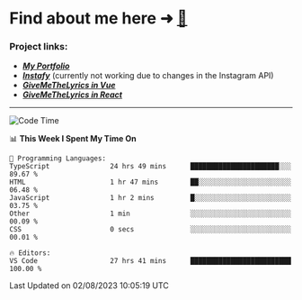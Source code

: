 # Find about me here ➜ [🧑](https://pauabella.dev)

### Project links:
- ***[My Portfolio](https://pauabella.dev)***
- ***[Instafy](https://instafy.me)*** (currently not working due to changes in the Instagram API)
- ***[GiveMeTheLyrics in Vue](https://lyrics.pauabella.dev)***
- ***[GiveMeTheLyrics in React](https://pauabella.dev/GiveMeTheLyrics)***

---
<!--START_SECTION:waka-->
![Code Time](http://img.shields.io/badge/Code%20Time-2%2C356%20hrs%2055%20mins-blue)

📊 **This Week I Spent My Time On** 

```text
💬 Programming Languages: 
TypeScript               24 hrs 49 mins      ██████████████████████░░░   89.67 % 
HTML                     1 hr 47 mins        ██░░░░░░░░░░░░░░░░░░░░░░░   06.48 % 
JavaScript               1 hr 2 mins         █░░░░░░░░░░░░░░░░░░░░░░░░   03.75 % 
Other                    1 min               ░░░░░░░░░░░░░░░░░░░░░░░░░   00.09 % 
CSS                      0 secs              ░░░░░░░░░░░░░░░░░░░░░░░░░   00.01 % 

🔥 Editors: 
VS Code                  27 hrs 41 mins      █████████████████████████   100.00 % 
```


 Last Updated on 02/08/2023 10:05:19 UTC
<!--END_SECTION:waka-->
